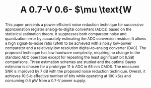 ---
title: A 0.7-V 0.6- $\mu \text{W

authors:
- Long Chen
- Xiyuan Tang
- Arindam Sanyal
- Yeonam Yoon
- Jie Cong
- Nan Sun

publishDate: "2017-02-16"

summary: JSSC, 2017

abstract: "This paper presents a power-efficient noise reduction technique for successive approximation register analog-to-digital converters (ADCs) based on the statistical estimation theory. It suppresses both comparator noise and quantization error by accurately estimating the ADC conversion residue. It allows a high signal-to-noise ratio (SNR) to be achieved with a noisy low-power comparator and a relatively low resolution digital-to-analog converter (DAC). The proposed technique has low hardware complexity, requiring no change to the standard ADC operation except for repeating the least significant bit (LSB) comparisons. Three estimation schemes are studied and the optimal Bayes estimator is chosen for a prototype 11-b ADC in 65-nm CMOS. The measured SNR is improved by 7 dB with the proposed noise reduction technique. Overall, it achieves 10.5-b effective number of bits while operating at 100 kS/s and consuming 0.6 μW from a 0.7-V power supply."

publication_types: ["2"]

publication: "IEEE Journal of Solid-State Circuits ( Volume: 52, Issue: 5, July 2017)"

tags:
- Analog-to-digital converter (ADC)
- comparator noise
- data converter
- high resolution
- low power
- statistical estimation
- successive approximation register (SAR)

links:
- name: IEEE Xplore
  url: https://ieeexplore.ieee.org/document/7857744/
---